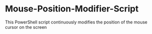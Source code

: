 # Mouse-Position-Modifier-Script
This PowerShell script continuously modifies the position of the mouse cursor on the screen
